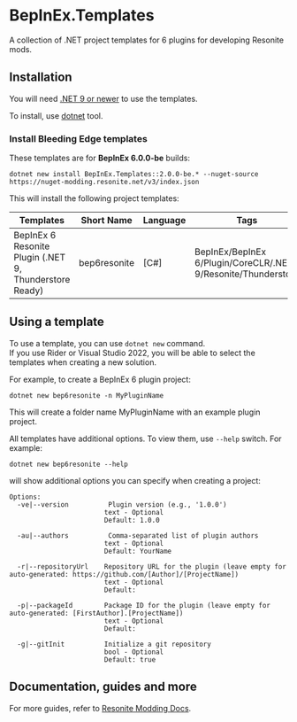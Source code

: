 # BepInEx.Templates

A collection of .NET project templates for 6 plugins for developing Resonite mods.

## Installation

You will need [.NET 9 or newer](https://dotnet.microsoft.com/download) to use the templates.

To install, use [dotnet](https://dotnet.microsoft.com/download) tool.

### Install Bleeding Edge templates

These templates are for **BepInEx 6.0.0-be** builds:

```
dotnet new install BepInEx.Templates::2.0.0-be.* --nuget-source https://nuget-modding.resonite.net/v3/index.json
```

This will install the following project templates:

| Templates                                              | Short Name    | Language | Tags                                                     |
|--------------------------------------------------------|---------------|----------|----------------------------------------------------------|
| BepInEx 6 Resonite Plugin (.NET 9, Thunderstore Ready) | bep6resonite  | [C#]     | BepInEx/BepInEx 6/Plugin/CoreCLR/.NET 9/Resonite/Thunderstore |

## Using a template

To use a template, you can use `dotnet new` command.  
If you use Rider or Visual Studio 2022, you will be able to select the templates when creating a new solution.

For example, to create a BepInEx 6 plugin project:
```
dotnet new bep6resonite -n MyPluginName
```

This will create a folder name MyPluginName with an example plugin project.

All templates have additional options. To view them, use `--help` switch. For example:

```
dotnet new bep6resonite --help
```

will show additional options you can specify when creating a project:

```
Options:
  -ve|--version          Plugin version (e.g., '1.0.0')
                        text - Optional
                        Default: 1.0.0

  -au|--authors          Comma-separated list of plugin authors
                        text - Optional
                        Default: YourName

  -r|--repositoryUrl    Repository URL for the plugin (leave empty for auto-generated: https://github.com/[Author]/[ProjectName])
                        text - Optional
                        Default: 

  -p|--packageId        Package ID for the plugin (leave empty for auto-generated: [FirstAuthor].[ProjectName])
                        text - Optional
                        Default: 

  -g|--gitInit          Initialize a git repository
                        bool - Optional
                        Default: true
```

## Documentation, guides and more

For more guides, refer to [Resonite Modding Docs](https://modding.resonite.net).
